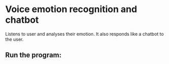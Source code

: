 # Voice emotion recognition and chatbot
Listens to user and analyses their emotion. It also responds like a chatbot to the user.
## Run the program:

